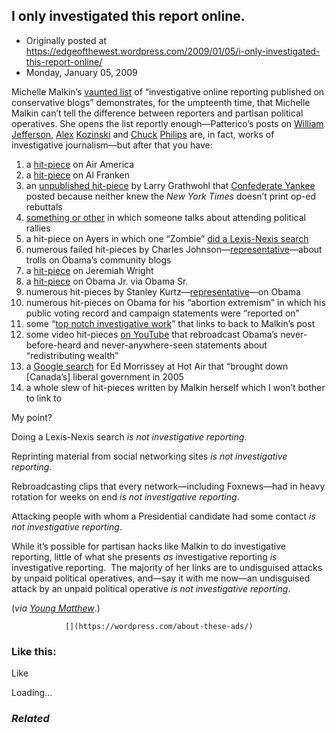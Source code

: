 ## I only investigated this report online.

 * Originally posted at https://edgeofthewest.wordpress.com/2009/01/05/i-only-investigated-this-report-online/
 * Monday, January 05, 2009

Michelle Malkin’s [vaunted list](http://michellemalkin.com/2009/01/04/who-says-conservative-bloggers-dont-do-reporting/) of “investigative online reporting published on conservative blogs” demonstrates, for the umpteenth time, that Michelle Malkin can’t tell the difference between reporters and partisan political operatives.  She opens the list reportly enough—Patterico’s posts on [William Jefferson](http://patterico.com/2008/05/28/revealed-exclusive-new-details-regarding-different-allegations-of-bribery-of-us-rep-william-jefferson/), [Alex](http://patterico.com/2008/06/11/kozinskis-porn-stash-revealed/) [Kozinski](http://patterico.com/2008/06/11/the-la-timess-tipster-on-kozinskis-porn-cyrus-sanai/) and [Chuck](http://patterico.com/2008/11/23/chuck-philipss-letters-to-a-witness-merely-suggestive-or-witness-tampering/) [Philips](http://patterico.com/2008/03/27/a-tale-of-two-recanters-and-their-friend-la-times-%!e(MISSING)2%9cinvestigative%!e(MISSING)2%9d-reporter-chuck-philips-part-one-by-guest-blogger-wls/) are, in fact, works of investigative journalism—but after that you have:

1.  a [hit-piece](http://michellemalkin.com/2005/09/27/where-in-the-world-63/) on Air America
2.  a [hit-piece](http://www.minnesotademocratsexposed.com/index.php) on Al Franken
3.  an [unpublished hit-piece](http://pajamasmedia.com/blog/the-op-ed-the-new-york-times-wouldnt-run/) by Larry Grathwohl that [Confederate Yankee](http://confederateyankee.mu.nu/) posted because neither knew the _New York Times_ doesn’t print op-ed rebuttals
4.  [something or other](http://rsmccain.blogspot.com/2009/01/yglesias-right-and-wrong.html) in which someone talks about attending political rallies
5.  a hit-piece on Ayers in which one “Zombie” [did a Lexis-Nexis search](http://www.zombietime.com/zomblog/?p=64)
6.  numerous failed hit-pieces by Charles Johnson—[representative](http://littlegreenfootballs.com/article/30241\_At\_the\_Official\_Obama\_Site-\_How\_the\_Jewish\_Lobby\_Works)—about trolls on Obama’s community blogs
7.  a [hit-piece](http://www.bizzyblog.com/2008/03/17/tuccs-church-bulletins-from-july-2007-probably-make-whether-obama-was-present-on-july-22-irrelevant/) on Jeremiah Wright
8.  a [hit-piece](http://gregransom.com/prestopundit/2008/04/gregs-guide-to-barack-obamas-d.html) on Obama Jr. via Obama Sr.
9.  numerous hit-pieces by Stanley Kurtz—[representative](http://article.nationalreview.com/?q=MTgwZTVmN2QyNzk2MmUxMzA5OTg0ODZlM2Y2OGI0NDM=)—on Obama
10.  numerous hit-pieces on Obama for his “abortion extremism” in which his public voting record and campaign statements were “reported on”
11.  some “[top notch investigative work](http://michellemalkin.com/?s=palestra)” that links to back to Malkin’s post
12.  some video hit-pieces [on YouTube](http://www.youtube.com/watch?v=iivL4c\_3pck&feature=channel) that rebroadcast Obama’s never-before-heard and never-anywhere-seen statements about “redistributing wealth”
13.  a [Google search](http://www.google.com/search?q=ed+morrissey+adscam&ie=utf-8&oe=utf-8&aq=t&rls=org.mozilla:en-US:official&client=firefox-a) for Ed Morrissey at Hot Air that “brought down [Canada’s] liberal government in 2005
14.  a whole slew of hit-pieces written by Malkin herself which I won’t bother to link to

My point?

Doing a Lexis-Nexis search _is not investigative reporting_.

Reprinting material from social networking sites _is not investigative reporting_.

Rebroadcasting clips that every network—including Foxnews—had in heavy rotation for weeks on end _is not investigative reporting_.

Attacking people with whom a Presidential candidate had some contact _is not investigative reporting_.

While it’s possible for partisan hacks like Malkin to do investigative reporting, little of what she presents _as_ investigative reporting _is_ investigative reporting.   The majority of her links are to undisguised attacks by unpaid political operatives, and—say it with me now—an undisguised attack by an unpaid political operative _is not investigative reporting_.

(_via [Young Matthew](http://yglesias.thinkprogress.org/archives/2009/01/right\_wing\_medias\_human\_capital\_problem.php)_.)

		

			

				[](https://wordpress.com/about-these-ads/)
				

					
				

			

		

### Like this:

Like

 
Loading...

[]()

### _Related_

